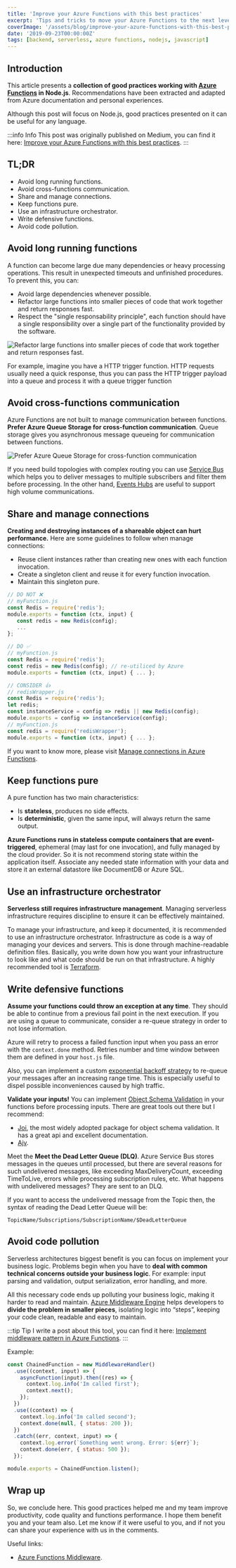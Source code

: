 ```yaml
---
title: 'Improve your Azure Functions with this best practices'
excerpt: 'Tips and tricks to move your Azure Functions to the next level in Node.js.'
coverImage: '/assets/blog/improve-your-azure-functions-with-this-best-practices/cover.jpg'
date: '2019-09-23T00:00:00Z'
tags: [backend, serverless, azure functions, nodejs, javascript]
---
```


## Introduction

This article presents a **collection of good practices working with [Azure Functions](https://docs.microsoft.com/en-us/azure/azure-functions/) in Node.js**. Recommendations have been extracted and adapted from Azure documentation and personal experiences.

Although this post will focus on Node.js, good practices presented on it can be useful for any language.

:::info Info
This post was originally published on Medium, you can find it here: [Improve your Azure Functions with this best practices](https://medium.com/@emanuelcasco/improve-your-azure-functions-with-this-best-practices-da8fd0123318).
:::

## TL;DR

- Avoid long running functions.
- Avoid cross-functions communication.
- Share and manage connections.
- Keep functions pure.
- Use an infrastructure orchestrator.
- Write defensive functions.
- Avoid code pollution.

## Avoid long running functions

A function can become large due many dependencies or heavy processing operations. This result in unexpected timeouts and unfinished procedures.
To prevent this, you can:

- Avoid large dependencies whenever possible.
- Refactor large functions into smaller pieces of code that work together and return responses fast.
- Respect the "single responsability principle", each function should have a single responsibility over a single part of the functionality provided by the software.

![Refactor large functions into smaller pieces of code that work together and return responses fast.](/assets/blog/improve-your-azure-functions-with-this-best-practices/image01.png)

For example, imagine you have a HTTP trigger function. HTTP requests usually need a quick response, thus you can pass the HTTP trigger payload into a queue and process it with a queue trigger function

## Avoid cross-functions communication

Azure Functions are not built to manage communication between functions. **Prefer Azure Queue Storage for cross-function communication**. Queue storage gives you asynchronous message queueing for communication between functions.

![Prefer Azure Queue Storage for cross-function communication](/assets/blog/improve-your-azure-functions-with-this-best-practices/image02.png)

If you need build topologies with complex routing you can use [Service Bus](https://azure.microsoft.com/en-us/services/service-bus/) which helps you to deliver messages to multiple subscribers and filter them before processing. In the other hand, [Events Hubs](https://azure.microsoft.com/en-us/services/event-hubs/) are useful to support high volume communications.

## Share and manage connections

**Creating and destroying instances of a shareable object can hurt performance.** Here are some guidelines to follow when manage connections:

- Reuse client instances rather than creating new ones with each function invocation.
- Create a singleton client and reuse it for every function invocation.
- Maintain this singleton pure.

```js
// DO NOT ❌
// myFunction.js
const Redis = require('redis');
module.exports = function (ctx, input) {
   const redis = new Redis(config);
   ...
};

// DO ✅
// myFunction.js
const Redis = require('redis');
const redis = new Redis(config); // re-utiliced by Azure
module.exports = function (ctx, input) { ... };

// CONSIDER 👍
// redisWrapper.js
const Redis = require('redis');
let redis;​
const instanceService = config => redis || new Redis(config);
module.exports = config => instanceService(config);
// myFunction.js
const redis = require('redisWrapper');
module.exports = function (ctx, input) { ... };
```

If you want to know more, please visit [Manage connections in Azure Functions](https://docs.microsoft.com/en-us/azure/azure-functions/manage-connections).

## Keep functions pure

A pure function has two main characteristics:

- Is **stateless**, produces no side effects.
- Is **deterministic**, given the same input, will always return the same output.

**Azure Functions runs in stateless compute containers that are event-triggered**, ephemeral (may last for one invocation), and fully managed by the cloud provider. So it is not recommend storing state within the application itself. Associate any needed state information with your data and store it an external datastore like DocumentDB or Azure SQL.

## Use an infrastructure orchestrator

**Serverless still requires infrastructure management**. Managing serverless infrastructure requires discipline to ensure it can be effectively maintained.

To manage your infrastructure, and keep it documented, it is recommended to use an infrastructure orchestrator. Infrastructure as code is a way of managing your devices and servers. This is done through machine-readable definition files.
Basically, you write down how you want your infrastructure to look like and what code should be run on that infrastructure. A highly recommended tool is [Terraform](https://www.terraform.io/).

## Write defensive functions

**Assume your functions could throw an exception at any time**. They should be able to continue from a previous fail point in the next execution. If you are using a queue to communicate, consider a re-queue strategy in order to not lose information.

Azure will retry to process a failed function input when you pass an error with the `context.done` method. Retries number and time window between them are defined in your `host.js` file.

Also, you can implement a custom [exponential backoff strategy](https://en.wikipedia.org/wiki/Exponential_backoff) to re-queue your messages after an increasing range time. This is especially useful to dispel possible inconveniences caused by high traffic.

**Validate your inputs!** You can implement [Object Schema Validation](https://json-schema.org/understanding-json-schema/reference/object.html) in your functions before processing inputs. There are great tools out there but I recommend:

- [Joi](https://github.com/sideway/joi), the most widely adopted package for object schema validation. It has a great api and excellent documentation.
- [Ajv](https://ajv.js.org/).

Meet the **Meet the Dead Letter Queue (DLQ)**. Azure Service Bus stores messages in the queues until processed, but there are several reasons for such undelivered messages, like exceeding MaxDeliveryCount, exceeding TimeToLive, errors while processing subscription rules, etc.
What happens with undelivered messages? They are sent to an DLQ.

If you want to access the undelivered message from the Topic then, the syntax of reading the Dead Letter Queue will be:

`TopicName/Subscriptions/SubscriptionName/$DeadLetterQueue`

## Avoid code pollution

Serverless architectures biggest benefit is you can focus on implement your business logic. Problems begin when you have to **deal with common technical concerns outside your business logic**. For example: input parsing and validation, output serialization, error handling, and more.

All this necessary code ends up polluting your business logic, making it harder to read and maintain. [Azure Middleware Engine](https://www.npmjs.com/package/azure-middleware) helps developers to **divide the problem in smaller pieces**, isolating logic into “steps”, keeping your code clean, readable and easy to maintain.

:::tip Tip
I write a post about this tool, you can find it here: [Implement middleware pattern in Azure Functions](/en/blog/azure-functions-middlewares).
:::

Example:

```js
const ChainedFunction = new MiddlewareHandler()
  .use((context, input) => {
    asyncFunction(input).then((res) => {
      context.log.info('Im called first');
      context.next();
    });
  })
  .use((context) => {
    context.log.info('Im called second');
    context.done(null, { status: 200 });
  })
  .catch((err, context, input) => {
    context.log.error(`Something went wrong. Error: ${err}`);
    context.done(err, { status: 500 });
  });

module.exports = ChainedFunction.listen();
```

## Wrap up

So, we conclude here. This good practices helped me and my team improve productivity, code quality and functions performance. I hope them benefit you and your team also. Let me know if it were useful to you, and if not you can share your experience with us in the comments.

Useful links:

- [Azure Functions Middleware](https://www.npmjs.com/package/azure-middleware).
